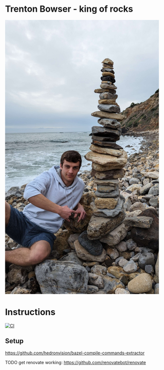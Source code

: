 # Trenton Bowser - king of rocks

![TRENTON](/tbfc.jpg)

# Instructions

[![CI](https://github.com/TrentonBowserFanClub/TrentonBot/actions/workflows/ci.yaml/badge.svg)](https://github.com/TrentonBowserFanClub/TrentonBot/actions/workflows/ci.yaml)

## Setup

https://github.com/hedronvision/bazel-compile-commands-extractor

TODO get renovate working: https://github.com/renovatebot/renovate
